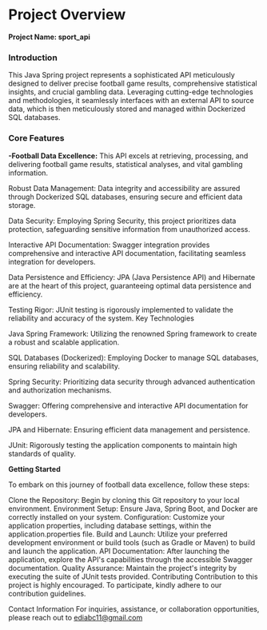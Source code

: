 #  **Project Overview**

**Project Name: sport_api**

### Introduction
This Java Spring project represents a sophisticated API meticulously designed to deliver 
precise football game results, comprehensive statistical insights, and crucial gambling data.
Leveraging cutting-edge technologies and methodologies, it seamlessly interfaces with an 
external API to source data, which is then meticulously stored and managed within Dockerized 
SQL databases.

### Core Features
**-Football Data Excellence:** This API excels at retrieving, processing, and delivering football 
game results, statistical analyses, and vital gambling information.

Robust Data Management: Data integrity and accessibility are assured through Dockerized SQL databases,
ensuring secure and efficient data storage.

Data Security: Employing Spring Security, this project prioritizes data protection,
safeguarding sensitive information from unauthorized access.

Interactive API Documentation: Swagger integration provides comprehensive and interactive API documentation,
facilitating seamless integration for developers.

Data Persistence and Efficiency: JPA (Java Persistence API) and Hibernate are at the heart of this project,
guaranteeing optimal data persistence and efficiency.

Testing Rigor: JUnit testing is rigorously implemented to validate the reliability and accuracy of the system.
Key Technologies

Java Spring Framework: Utilizing the renowned Spring framework to create a robust and scalable application.


SQL Databases (Dockerized): Employing Docker to manage SQL databases, ensuring reliability and scalability.

Spring Security: Prioritizing data security through advanced authentication and authorization mechanisms.

Swagger: Offering comprehensive and interactive API documentation for developers.

JPA and Hibernate: Ensuring efficient data management and persistence.

JUnit: Rigorously testing the application components to maintain high standards of quality.

**Getting Started**

To embark on this journey of football data excellence, follow these steps:

Clone the Repository: Begin by cloning this Git repository to your local environment.
Environment Setup: Ensure Java, Spring Boot, and Docker are correctly installed on your system.
Configuration: Customize your application properties, including database settings, within the application.properties file.
Build and Launch: Utilize your preferred development environment or build tools (such as Gradle or Maven) to build and launch the application.
API Documentation: After launching the application, explore the API's capabilities through the accessible Swagger documentation.
Quality Assurance: Maintain the project's integrity by executing the suite of JUnit tests provided.
Contributing
Contribution to this project is highly encouraged. To participate, kindly adhere to our contribution guidelines.


Contact Information
For inquiries, assistance, or collaboration opportunities, please reach out to ediabc11@gmail.com


